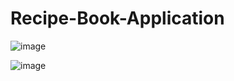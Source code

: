 # Recipe-Book-Application

![image](https://github.com/dtquyen1199/Recipe-Book-Application/assets/88473863/4c918f49-7ec5-46f2-a5a2-eb27061cb031)

![image](https://github.com/dtquyen1199/Recipe-Book-Application/assets/88473863/d46d8241-8275-4896-9aba-1bc2a36de836)

